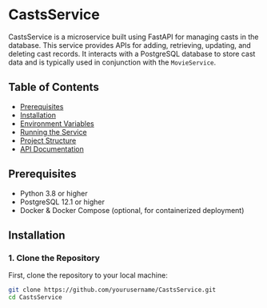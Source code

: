 



# CastsService

CastsService is a microservice built using FastAPI for managing casts in the database. This service provides APIs for adding, retrieving, updating, and deleting cast records. It interacts with a PostgreSQL database to store cast data and is typically used in conjunction with the `MovieService`.

## Table of Contents

- [Prerequisites](#prerequisites)
- [Installation](#installation)
- [Environment Variables](#environment-variables)
- [Running the Service](#running-the-service)
- [Project Structure](#project-structure)
- [API Documentation](#api-documentation)

## Prerequisites

- Python 3.8 or higher
- PostgreSQL 12.1 or higher
- Docker & Docker Compose (optional, for containerized deployment)

## Installation

### 1. Clone the Repository

First, clone the repository to your local machine:

```bash
git clone https://github.com/yourusername/CastsService.git
cd CastsService
